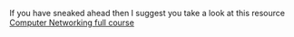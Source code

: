 

If you have sneaked ahead then I suggest you take a look at this resource [Computer Networking full course](https://www.youtube.com/watch?v=IPvYjXCsTg8)